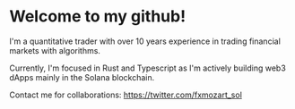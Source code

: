 # Welcome to my github!

I'm a quantitative trader with over 10 years experience in trading financial markets with algorithms.

Currently, I'm focused in Rust and Typescript as I'm actively building web3 dApps mainly in the Solana blockchain.

Contact me for collaborations:
https://twitter.com/fxmozart_sol
